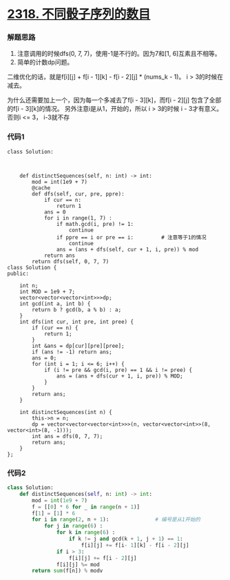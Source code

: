 

# [2318. 不同骰子序列的数目](https://leetcode.cn/problems/number-of-distinct-roll-sequences/)

### 解题思路


1. 注意调用的时候dfs(0, 7, 7)，使用-1是不行的。因为7和[1, 6]互素且不相等。
2. 简单的计数dp问题。



二维优化的话，就是f[i][j] + f[i - 1][k] - f[i - 2][j] * (nums_k - 1)。  i > 3的时候在减去。

为什么还需要加上一个，因为每一个多减去了f[i - 3][k]，而f[i - 2][j] 包含了全部的f[i - 3][k]的情况。
另外注意i是从1，开始的，所以 i > 3的时候 i - 3才有意义。否则i <= 3， i-3就不存


### 代码1

```python3 []
class Solution:



    def distinctSequences(self, n: int) -> int:
        mod = int(1e9 + 7)
        @cache
        def dfs(self, cur, pre, ppre):
            if cur == n:
                return 1
            ans = 0
            for i in range(1, 7) :
                if math.gcd(i, pre) != 1:
                    continue
                if ppre == i or pre == i:         # 注意等于1的情况
                    continue
                ans = (ans + dfs(self, cur + 1, i, pre)) % mod
            return ans
        return dfs(self, 0, 7, 7)
class Solution {
public:

    int n;
    int MOD = 1e9 + 7;
    vector<vector<vector<int>>>dp;
    int gcd(int a, int b) {
        return b ? gcd(b, a % b) : a;
    }
    int dfs(int cur, int pre, int pree) {
        if (cur == n) {
            return 1;
        } 
        int &ans = dp[cur][pre][pree];
        if (ans != -1) return ans;
        ans = 0; 
        for (int i = 1; i <= 6; i++) {
            if (i != pre && gcd(i, pre) == 1 && i != pree) {
                ans = (ans + dfs(cur + 1, i, pre)) % MOD;
            }
        }
        return ans;
    }
    
    int distinctSequences(int n) {
        this->n = n;
        dp = vector<vector<vector<int>>>(n, vector<vector<int>>(8, vector<int>(8, -1)));
        int ans = dfs(0, 7, 7);
        return ans;
    }
};
```


### 代码2

```python
class Solution:
    def distinctSequences(self, n: int) -> int:
        mod = int(1e9 + 7)
        f = [[0] * 6 for _ in range(n + 1)] 
        f[1] = [1] * 6
        for i in range(2, n + 1):               # 编号是从1开始的
            for j in range(6) :
                for k in range(6) :
                    if k != j and gcd(k + 1, j + 1) == 1:
                        f[i][j] += f[i- 1][k] - f[i - 2][j]
                if i > 3:
                    f[i][j] += f[i - 2][j]
                f[i][j] %= mod
        return sum(f[n]) % modv
```